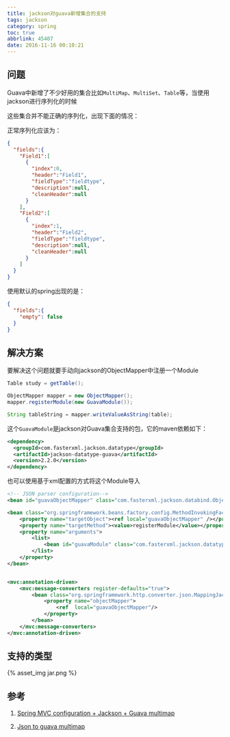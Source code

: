 ```yaml
---
title: jackson对guava新增集合的支持
tags: jackson
category: spring
toc: true
abbrlink: 45407
date: 2016-11-16 00:10:21
---
```




## 问题

Guava中新增了不少好用的集合比如`MultiMap`、`MultiSet`、`Table`等，当使用jackson进行序列化的时候

这些集合并不能正确的序列化，出现下面的情况：

正常序列化应该为：
```json
{
  "fields":{
    "Field1":[
      {
        "index":0,
        "header":"Field1",
        "fieldType":"fieldtype",
        "description":null,
        "cleanHeader":null
      }
    ],
    "Field2":[
      {
        "index":1,
        "header":"Field2",
        "fieldType":"fieldtype",
        "description":null,
        "cleanHeader":null
      }
    ]
  }
}
```

使用默认的spring出现的是：

```json
{
  "fields":{
    "empty": false
  }
}
```

## 解决方案

要解决这个问题就要手动向jackson的ObjectMapper中注册一个Module

```java
Table study = getTable();

ObjectMapper mapper = new ObjectMapper();
mapper.registerModule(new GuavaModule());

String tableString = mapper.writeValueAsString(table);
```



这个`GuavaModule`是jackson对Guava集合支持的包，它的maven依赖如下：

```xml
<dependency>
  <groupId>com.fasterxml.jackson.datatype</groupId>
  <artifactId>jackson-datatype-guava</artifactId>
  <version>2.2.0</version>
</dependency>
```

也可以使用基于xml配置的方式将这个Module导入
```xml
<!-- JSON parser configuration-->
<bean id="guavaObjectMapper" class="com.fasterxml.jackson.databind.ObjectMapper"/>

<bean class="org.springframework.beans.factory.config.MethodInvokingFactoryBean">
    <property name="targetObject"><ref local="guavaObjectMapper" /></property>
    <property name="targetMethod"><value>registerModule</value></property>
    <property name="arguments">
        <list>
            <bean id="guavaModule" class="com.fasterxml.jackson.datatype.guava.GuavaModule"/>
        </list>
    </property>
</bean>


<mvc:annotation-driven>
    <mvc:message-converters register-defaults="true">
        <bean class="org.springframework.http.converter.json.MappingJackson2HttpMessageConverter">
            <property name="objectMapper">
                <ref  local="guavaObjectMapper"/>
            </property>
        </bean>
    </mvc:message-converters>
</mvc:annotation-driven>
```

## 支持的类型

{%  asset_img   jar.png  %}




## 参考

1. [Spring MVC configuration + Jackson + Guava multimap](http://stackoverflow.com/questions/26979120/spring-mvc-configuration-jackson-guava-multimap)

2. [Json to guava multimap](http://www.leveluplunch.com/java/examples/convert-json-to-guava-multimap-with-jackson/)
